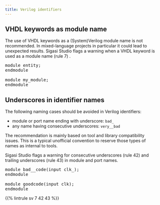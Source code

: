 ```yaml
---
title: Verilog identifiers
---
```


## VHDL keywords as module name

The use of VHDL keywords as a (System)Verilog module name is not recommended. In mixed-language projects in particular it
could lead to unexpected results. Sigasi Studio flags a warning when a VHDL keyword is used as a module name (rule 7) .

<pre>module <span class="badcode">entity</span>;
endmodule

module <span class="goodcode">my_module</span>;
endmodule</pre>

## Underscores in identifier names

The following naming cases should be avoided in Verilog identifiers:

* module or port name ending with underscore: `bad_`
* any name having consecutive underscores: `very__bad`

The recommendation is mainly based on tool and library compatibility issues.
This is a typical unofficial convention to reserve those types of names as internal to tools.

Sigasi Studio flags a warning for consecutive underscores (rule 42) and trailing underscores (rule 43) in module and port names.

<pre>module <span class="badcode">bad__code</span>(input <span class="badcode">clk_</span>);
endmodule

module <span class="goodcode">goodcode</span>(input <span class="goodcode">clk</span>);
endmodule</pre>


{{% lintrule sv 7 42 43 %}}
